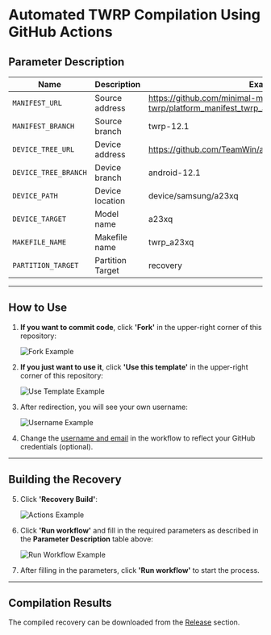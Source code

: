 # Automated TWRP Compilation Using GitHub Actions

## Parameter Description

| Name                 | Description            | Example                                                                  |
| -------------------- | ---------------------- | ------------------------------------------------------------------------ |
| `MANIFEST_URL`       | Source address         | https://github.com/minimal-manifest-twrp/platform_manifest_twrp_aosp.git |
| `MANIFEST_BRANCH`    | Source branch          | twrp-12.1                                                                |
| `DEVICE_TREE_URL`    | Device address         | https://github.com/TeamWin/android_device_samsung_a23xq                  |
| `DEVICE_TREE_BRANCH` | Device branch          | android-12.1                                                             |
| `DEVICE_PATH`        | Device location        | device/samsung/a23xq                                                     |
| `DEVICE_TARGET`        | Model name             | a23xq                                                                    |
| `MAKEFILE_NAME`      | Makefile name          | twrp_a23xq                                                               |
| `PARTITION_TARGET`       | Partition Target | recovery                                                                 |

---

## How to Use

1. **If you want to commit code**, click **'Fork'** in the upper-right corner of this repository:

   ![Fork Example](https://user-images.githubusercontent.com/37921907/177914706-c92476c5-7e14-4fb3-be94-0c8a11dae874.png)

2. **If you just want to use it**, click **'Use this template'** in the upper-right corner of this repository:

   ![Use Template Example](https://github.com/azwhikaru/Action-TWRP-Builder/assets/37921907/fae6ce3c-bd4c-4bbe-8050-5dd29dff2522)

3. After redirection, you will see your own username:

   ![Username Example](https://user-images.githubusercontent.com/37921907/177915106-5bde6fc9-303c-479e-b290-22b48efd1e4e.png)

4. Change the [username and email](https://github.com/CaptainThrowback/Action-Recovery-Builder/blob/main/.github/workflows/Recovery%20Build.yml#L100-L101) in the workflow to reflect your GitHub credentials (optional).

---

## Building the Recovery

5. Click **'Recovery Build'**:

   ![Actions Example](https://user-images.githubusercontent.com/37921907/177915304-8731ed80-1d49-48c9-9848-70d0ac8f2720.png)

6. Click **'Run workflow'** and fill in the required parameters as described in the **Parameter Description** table above:

   ![Run Workflow Example](https://user-images.githubusercontent.com/37921907/177915346-71c29149-78fb-4a00-996f-5d84ffc9eb8c.png)

7. After filling in the parameters, click **'Run workflow'** to start the process.

---

## Compilation Results

The compiled recovery can be downloaded from the [Release](../../releases) section.
